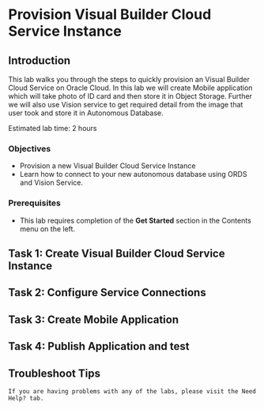<!-- Updated June 15, 2022 -->

# Provision Visual Builder Cloud Service Instance

## Introduction

This lab walks you through the steps to quickly provision an Visual Builder Cloud Service on Oracle Cloud. In this lab we will create Mobile application which will take photo of ID card and then store it in Object Storage. Further we will also use Vision service to get required detail from the image that user took and store it in Autonomous Database.

Estimated lab time: 2 hours

### Objectives

- Provision a new Visual Builder Cloud Service Instance
- Learn how to connect to your new autonomous database using ORDS and Vision Service.

### Prerequisites

- This lab requires completion of the **Get Started** section in the Contents menu on the left.

## Task 1: Create Visual Builder Cloud Service Instance

## Task 2: Configure Service Connections

## Task 3: Create Mobile Application

## Task 4: Publish Application and test

## Troubleshoot Tips

    If you are having problems with any of the labs, please visit the Need Help? tab.
